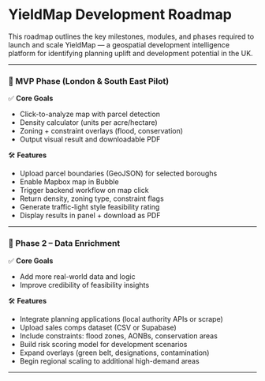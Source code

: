 # YieldMap Development Roadmap

This roadmap outlines the key milestones, modules, and phases required to launch and scale YieldMap — a geospatial development intelligence platform for identifying planning uplift and development potential in the UK.

---

### 🚀 MVP Phase (London & South East Pilot)

✅ **Core Goals**
- Click-to-analyze map with parcel detection  
- Density calculator (units per acre/hectare)  
- Zoning + constraint overlays (flood, conservation)  
- Output visual result and downloadable PDF  

🛠 **Features**
- Upload parcel boundaries (GeoJSON) for selected boroughs  
- Enable Mapbox map in Bubble  
- Trigger backend workflow on map click  
- Return density, zoning type, constraint flags  
- Generate traffic-light style feasibility rating  
- Display results in panel + download as PDF  

---

### 🧠 Phase 2 – Data Enrichment

✅ **Core Goals**
- Add more real-world data and logic  
- Improve credibility of feasibility insights  

🛠 **Features**
- Integrate planning applications (local authority APIs or scrape)  
- Upload sales comps dataset (CSV or Supabase)  
- Include constraints: flood zones, AONBs, conservation areas  
- Build risk scoring model for development scenarios  
- Expand overlays (green belt, designations, contamination)  
- Begin regional scaling to additional high-demand areas  

---
